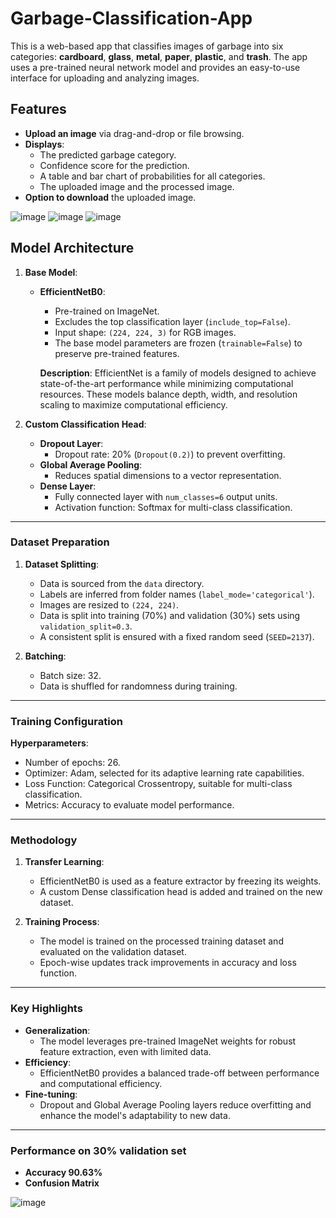 # Garbage-Classification-App
This is a web-based app that classifies images of garbage into six categories: **cardboard**, **glass**, **metal**, **paper**, **plastic**, and **trash**. The app uses a pre-trained neural network model and provides an easy-to-use interface for uploading and analyzing images.
 
## Features

- **Upload an image** via drag-and-drop or file browsing.
- **Displays**:
  - The predicted garbage category.
  - Confidence score for the prediction.
  - A table and bar chart of probabilities for all categories.
  - The uploaded image and the processed image.
- **Option to download** the uploaded image.

![image](https://github.com/user-attachments/assets/1f726861-0cde-42c6-94a1-0d7366c02865)
![image](https://github.com/user-attachments/assets/7f959888-f86d-48dc-8f2c-1f59a8f79553)
![image](https://github.com/user-attachments/assets/45314272-7afd-4896-bda1-af95c86712d2)

## Model Architecture
1. **Base Model**:
   - **EfficientNetB0**:
     - Pre-trained on ImageNet.
     - Excludes the top classification layer (`include_top=False`).
     - Input shape: `(224, 224, 3)` for RGB images.
     - The base model parameters are frozen (`trainable=False`) to preserve pre-trained features.
     
     **Description**: EfficientNet is a family of models designed to achieve state-of-the-art performance while minimizing computational resources. These models balance depth, width, and resolution scaling to maximize computational efficiency.

2. **Custom Classification Head**:
   - **Dropout Layer**:
     - Dropout rate: 20% (`Dropout(0.2)`) to prevent overfitting.
   - **Global Average Pooling**:
     - Reduces spatial dimensions to a vector representation.
   - **Dense Layer**:
     - Fully connected layer with `num_classes=6` output units.
     - Activation function: Softmax for multi-class classification.

---

### Dataset Preparation

1. **Dataset Splitting**:
   - Data is sourced from the `data` directory.
   - Labels are inferred from folder names (`label_mode='categorical'`).
   - Images are resized to `(224, 224)`.
   - Data is split into training (70%) and validation (30%) sets using `validation_split=0.3`.
   - A consistent split is ensured with a fixed random seed (`SEED=2137`).

2. **Batching**:
   - Batch size: 32.
   - Data is shuffled for randomness during training.

---

### Training Configuration

**Hyperparameters**:
   - Number of epochs: 26.
   - Optimizer: Adam, selected for its adaptive learning rate capabilities.
   - Loss Function: Categorical Crossentropy, suitable for multi-class classification.
   - Metrics: Accuracy to evaluate model performance.

---

### Methodology

1. **Transfer Learning**:
   - EfficientNetB0 is used as a feature extractor by freezing its weights.
   - A custom Dense classification head is added and trained on the new dataset.

2. **Training Process**:
   - The model is trained on the processed training dataset and evaluated on the validation dataset.
   - Epoch-wise updates track improvements in accuracy and loss function.

---

### Key Highlights

- **Generalization**:
  - The model leverages pre-trained ImageNet weights for robust feature extraction, even with limited data.
- **Efficiency**:
  - EfficientNetB0 provides a balanced trade-off between performance and computational efficiency.
- **Fine-tuning**:
  - Dropout and Global Average Pooling layers reduce overfitting and enhance the model's adaptability to new data.

---

### Performance on 30% validation set

- **Accuracy 90.63%**
- **Confusion Matrix**

![image](https://github.com/user-attachments/assets/b0a8b6b2-2d50-4957-9c17-269e54d55902)


